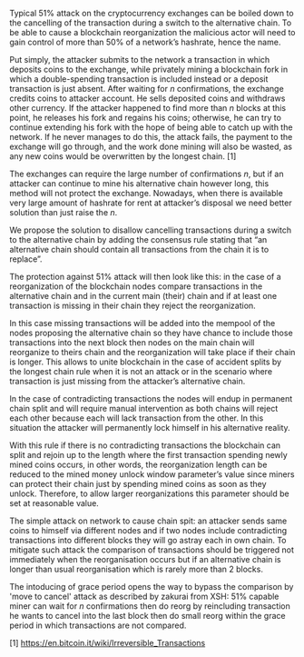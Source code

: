 Typical 51% attack on the cryptocurrency exchanges can be boiled down to the cancelling of the transaction during a switch to the alternative chain. To be able to cause a blockchain reorganization the malicious actor will need to gain control of more than 50% of a network’s hashrate, hence the name.

Put simply, the attacker submits to the network a transaction in which deposits coins to the exchange, while privately mining a blockchain fork in which a double-spending transaction is included instead or a deposit transaction is just absent. After waiting for *n* confirmations, the exchange credits coins to attacker account. He sells deposited coins and withdraws other currency. If the attacker happened to find more than *n* blocks at this point, he releases his fork and regains his coins; otherwise, he can try to continue extending his fork with the hope of being able to catch up with the network. If he never manages to do this, the attack fails, the payment to the exchange will go through, and the work done mining will also be wasted, as any new coins would be overwritten by the longest chain. [1]

The exchanges can require the large number of confirmations *n*, but if an attacker can continue to mine his alternative chain however long, this method will not protect the exchange. Nowadays, when there is available very large amount of hashrate for rent at attacker’s disposal we need better solution than just raise the *n*.

We propose the solution to disallow cancelling transactions during a switch to the alternative chain by adding the consensus rule stating that “an alternative chain should contain all transactions from the chain it is to replace”.

The protection against 51% attack will then look like this: in the case of a reorganization of the blockchain nodes compare transactions in the alternative chain and in the current main (their) chain and if at least one transaction is missing in their chain they reject the reorganization.

In this case missing transactions will be added into the mempool of the nodes proposing the alternative chain so they have chance to include those transactions into the next block then nodes on the main chain will reorganize to theirs chain and the reorganization will take place if their chain is longer. This allows to unite blockchain in the case of accident splits by the longest chain rule when it is not an attack or in the scenario where transaction is just missing from the attacker’s alternative chain.

In the case of contradicting transactions the nodes will endup in permanent chain split and will require manual intervention as both chains will reject each other because each will lack transaction from the other. In this situation the attacker will permanently lock himself in his alternative reality.

With this rule if there is no contradicting transactions the blockchain can split and rejoin up to the length where the first transaction spending newly mined coins occurs, in other words, the reorganization length can be reduced to the mined money unlock window parameter’s value since miners can protect their chain just by spending mined coins as soon as they unlock. Therefore, to allow larger reorganizations this parameter should be set at reasonable value.

The simple attack on network to cause chain spit: an attacker sends same coins to himself via different nodes and if two nodes include contradicting transactions into different blocks they will go astray each in own chain. To mitigate such attack the comparison of transactions should be triggered not immediately when the reorganisation occurs but if an alternative chain is longer than usual reorganisation which is rarely more than 2 blocks.

The intoducing of grace period opens the way to bypass the comparison by 'move to cancel' attack as described by zakurai from XSH: 51% capable miner can wait for *n* confirmations then do reorg by reincluding transaction he wants to cancel into the last block then do small reorg within the grace period in which transactions are not compared.

[1] https://en.bitcoin.it/wiki/Irreversible_Transactions
